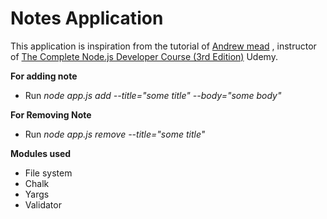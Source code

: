 # Notes Application
This application is inspiration from the tutorial of [Andrew mead](https://github.com/andrewjmead) , instructor of [The Complete Node.js Developer Course (3rd Edition)](https://www.udemy.com/course/the-complete-nodejs-developer-course-2/) Udemy. 
 
**For adding note**    
  
* Run _node app.js add --title="some title" --body="some body"_  
 
**For Removing Note**      
      
* Run _node app.js remove --title="some title"_
  
**Modules used** 
* File system
* Chalk
* Yargs
* Validator